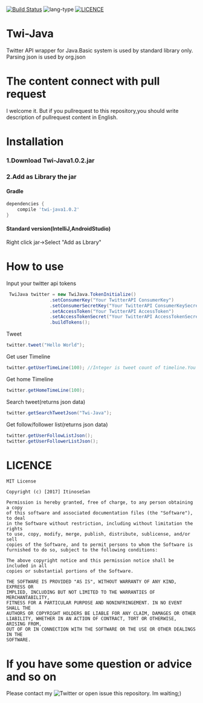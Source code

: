 [![Build Status](https://travis-ci.org/ItinoseSan/Twi-Java.svg?branch=release)](https://travis-ci.org/ItinoseSan/Twi-Java)
![lang-type](https://img.shields.io/badge/languauge-java%208-yellow.svg) [![LICENCE](https://img.shields.io/dub/l/vibe-d.svg)](https://github.com/ItinoseSan/Twi-Java/blob/release/LICENCE)

# Twi-Java
Twitter API wrapper for Java.Basic system is used by standard library only. Parsing json is used by org.json
# The content connect with pull request
I welcome it. But if you pullrequest to this repository,you should write description of pullrequest content in English.
# Installation
### 1.Download Twi-Java1.0.2.jar 
### 2.Add as Library the jar
#### Gradle
```build.gradle
dependencies {
    compile 'twi-java1.0.2'
}
```
#### Standard version(IntelliJ,AndroidStudio)
Right click jar->Select "Add as Lbrary"
# How to use
Input your twitter api tokens
```java
 TwiJava twitter = new TwiJava.TokenInitialize()
                .setConsumerKey("Your TwitterAPI ConsumerKey")
                .setConsumerSecretKey("Your TwitterAPI ConsumerKeySecret")
                .setAccessToken("Your TwitterAPI AccessToken")
                .setAccessTokenSecret("Your TwitterAPI AccessTokenSecret")
                .buildTokens();
```
Tweet
```java
twitter.tweet("Hello World");
```
Get user Timeline
```java
twitter.getUserTimeLine(100); //Integer is tweet count of timeline.You can change this
```
Get home Timeline
```java
twitter.getHomeTimeLine(100);
```
Search tweet(returns json data)
```java
twitter.getSearchTweetJson("Twi-Java");
```
Get follow/follower list(returns json data)
```java
twitter.getUserFollowListJson();
twitter.getUserFollowerListJson();
```
# LICENCE
```
MIT License

Copyright (c) [2017] ItinoseSan

Permission is hereby granted, free of charge, to any person obtaining a copy
of this software and associated documentation files (the "Software"), to deal
in the Software without restriction, including without limitation the rights
to use, copy, modify, merge, publish, distribute, sublicense, and/or sell
copies of the Software, and to permit persons to whom the Software is
furnished to do so, subject to the following conditions:

The above copyright notice and this permission notice shall be included in all
copies or substantial portions of the Software.

THE SOFTWARE IS PROVIDED "AS IS", WITHOUT WARRANTY OF ANY KIND, EXPRESS OR
IMPLIED, INCLUDING BUT NOT LIMITED TO THE WARRANTIES OF MERCHANTABILITY,
FITNESS FOR A PARTICULAR PURPOSE AND NONINFRINGEMENT. IN NO EVENT SHALL THE
AUTHORS OR COPYRIGHT HOLDERS BE LIABLE FOR ANY CLAIM, DAMAGES OR OTHER
LIABILITY, WHETHER IN AN ACTION OF CONTRACT, TORT OR OTHERWISE, ARISING FROM,
OUT OF OR IN CONNECTION WITH THE SOFTWARE OR THE USE OR OTHER DEALINGS IN THE
SOFTWARE.
```
# If you have some question or advice and so on
Please contact my ![Twitter](https://twitter.com/ItinoseVM) or open issue this repository. Im waiting;)
